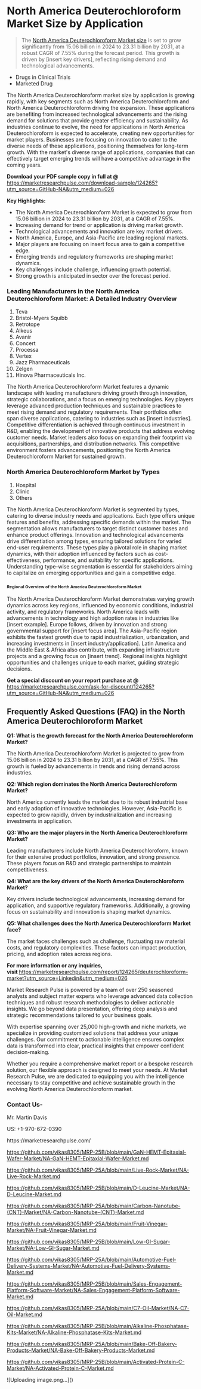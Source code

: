 <h1>North America Deuterochloroform Market&nbsp;Size by Application</h1><blockquote><p>The <a href="https://marketresearchpulse.com/download-sample/124265?utm_source=GitHub-NA&amp;utm_medium=026">North America Deuterochloroform Market size</a> is set to grow significantly from 15.06 billion in 2024 to 23.31 billion by 2031, at a robust CAGR of 7.55% during the forecast period. This growth is driven by [insert key drivers], reflecting rising demand and technological advancements.</p></blockquote><ul><li>Drugs in Clinical Trials<li> Marketed Drug</li></ul><p>The North America Deuterochloroform market size by application is growing rapidly, with key segments such as North America Deuterochloroform and North America Deuterochloroform driving the expansion. These applications are benefiting from increased technological advancements and the rising demand for solutions that provide greater efficiency and sustainability. As industries continue to evolve, the need for applications in North America Deuterochloroform is expected to accelerate, creating new opportunities for market players. Businesses are focusing on innovation to cater to the diverse needs of these applications, positioning themselves for long-term growth. With the market's diverse range of applications, companies that can effectively target emerging trends will have a competitive advantage in the coming years.</p><p><strong>Download your PDF sample copy in full at @ </strong><a href="https://marketresearchpulse.com/download-sample/124265?utm_source=GitHub-NA&amp;utm_medium=026">https://marketresearchpulse.com/download-sample/124265?utm_source=GitHub-NA&amp;utm_medium=026</a></p><p><strong>Key Highlights: </strong></p><ul><li>The North America Deuterochloroform Market is expected to grow from 15.06 billion in 2024 to 23.31 billion by 2031, at a CAGR of 7.55%.</li><li>Increasing demand for trend or application is driving market growth.</li><li>Technological advancements and innovation are key market drivers.</li><li>North America, Europe, and Asia-Pacific are leading regional markets.</li><li>Major players are focusing on insert focus area to gain a competitive edge.</li><li>Emerging trends and regulatory frameworks are shaping market dynamics.</li><li>Key challenges include challenge, influencing growth potential.</li><li>Strong growth is anticipated in sector over the forecast period.</li></ul><h3>Leading Manufacturers in the North America Deuterochloroform Market: A Detailed Industry Overview</h3><ol><li>Teva</li><li>Bristol-Myers Squibb</li><li>Retrotope</li><li>Alkeus</li><li>Avanir</li><li>Concert</li><li>Processa</li><li>Vertex</li><li>Jazz Pharmaceuticals</li><li>Zelgen</li><li>Hinova Pharmaceuticals Inc.</li></ol><div class="flex max-w-full flex-col flex-grow"><div class="min-h-8 text-message flex w-full flex-col items-end gap-2 whitespace-normal break-words [.text-message+&amp;]:mt-5" dir="auto" data-message-author-role="assistant" data-message-id="fd8432e4-4910-450d-b182-61b7bfb0a01f" data-message-model-slug="gpt-4o"><div class="flex w-full flex-col gap-1 empty:hidden first:pt-[3px]"><div class="markdown prose w-full break-words dark:prose-invert light"><p>The North America Deuterochloroform Market features a dynamic landscape with leading manufacturers driving growth through innovation, strategic collaborations, and a focus on emerging technologies. Key players leverage advanced production techniques and sustainable practices to meet rising demand and regulatory requirements. Their portfolios often span diverse applications, catering to industries such as [insert industries]. Competitive differentiation is achieved through continuous investment in R&amp;D, enabling the development of innovative products that address evolving customer needs. Market leaders also focus on expanding their footprint via acquisitions, partnerships, and distribution networks. This competitive environment fosters advancements, positioning the North America Deuterochloroform Market for sustained growth.</p></div></div></div></div><h3>North America Deuterochloroform Market by Types</h3><ol><li>Hospital<li> Clinic<li> Others</li></ol><div class="flex max-w-full flex-col flex-grow"><div class="min-h-8 text-message flex w-full flex-col items-end gap-2 whitespace-normal break-words [.text-message+&amp;]:mt-5" dir="auto" data-message-author-role="assistant" data-message-id="084470be-0bb7-4664-bddf-5156b4f41249" data-message-model-slug="gpt-4o-mini"><div class="flex w-full flex-col gap-1 empty:hidden first:pt-[3px]"><div class="markdown prose w-full break-words dark:prose-invert light"><p>The North America Deuterochloroform Market is segmented by types, catering to diverse industry needs and applications. Each type offers unique features and benefits, addressing specific demands within the market. The segmentation allows manufacturers to target distinct customer bases and enhance product offerings. Innovation and technological advancements drive differentiation among types, ensuring tailored solutions for varied end-user requirements. These types play a pivotal role in shaping market dynamics, with their adoption influenced by factors such as cost-effectiveness, performance, and suitability for specific applications. Understanding type-wise segmentation is essential for stakeholders aiming to capitalize on emerging opportunities and gain a competitive edge.</p></div></div></div></div><h3><span style="font-size: 11px;">Regional Overview of the North America Deuterochloroform Market</span></h3><div class="flex max-w-full flex-col flex-grow"><div class="min-h-8 text-message flex w-full flex-col items-end gap-2 whitespace-normal break-words [.text-message+&amp;]:mt-5" dir="auto" data-message-author-role="assistant" data-message-id="e9038762-ce64-4e30-91c9-9bd413514231" data-message-model-slug="gpt-4o-mini"><div class="flex w-full flex-col gap-1 empty:hidden first:pt-[3px]"><div class="markdown prose w-full break-words dark:prose-invert light"><p>The North America Deuterochloroform Market demonstrates varying growth dynamics across key regions, influenced by economic conditions, industrial activity, and regulatory frameworks. North America leads with advancements in technology and high adoption rates in industries like [insert example]. Europe follows, driven by innovation and strong governmental support for [insert focus area]. The Asia-Pacific region exhibits the fastest growth due to rapid industrialization, urbanization, and increasing investments in [insert industry/application]. Latin America and the Middle East &amp; Africa also contribute, with expanding infrastructure projects and a growing focus on [insert trend]. Regional insights highlight opportunities and challenges unique to each market, guiding strategic decisions.</p></div></div></div></div><p><strong>Get a special discount on your report purchase at @ </strong><a href="https://marketresearchpulse.com/ask-for-discount/124265?utm_source=GitHub-NA&amp;utm_medium=026">https://marketresearchpulse.com/ask-for-discount/124265?utm_source=GitHub-NA&amp;utm_medium=026</a></p><h2>Frequently Asked Questions (FAQ) in the North America Deuterochloroform Market</h2><p><strong>Q1: What is the growth forecast for the North America Deuterochloroform Market?</strong></p><p>The North America Deuterochloroform Market is projected to grow from 15.06 billion in 2024 to 23.31 billion by 2031, at a CAGR of 7.55%. This growth is fueled by advancements in trends and rising demand across industries.</p><p><strong>Q2: Which region dominates the North America Deuterochloroform Market?</strong></p><p>North America currently leads the market due to its robust industrial base and early adoption of innovative technologies. However, Asia-Pacific is expected to grow rapidly, driven by industrialization and increasing investments in application.</p><p><strong>Q3: Who are the major players in the North America Deuterochloroform Market?</strong></p><p>Leading manufacturers include North America Deuterochloroform, known for their extensive product portfolios, innovation, and strong presence. These players focus on R&amp;D and strategic partnerships to maintain competitiveness.</p><p><strong>Q4: What are the key drivers of the North America Deuterochloroform Market?</strong></p><p>Key drivers include technological advancements, increasing demand for application, and supportive regulatory frameworks. Additionally, a growing focus on sustainability and innovation is shaping market dynamics.</p><p><strong>Q5: What challenges does the North America Deuterochloroform Market face?</strong></p><p>The market faces challenges such as challenge, fluctuating raw material costs, and regulatory complexities. These factors can impact production, pricing, and adoption rates across regions.</p><p><strong>For more information or any inquiries, visit&nbsp;</strong><a href="https://marketresearchpulse.com/report/124265/deuterochloroform-market?utm_source=Linkedin&utm_medium=026">https://marketresearchpulse.com/report/124265/deuterochloroform-market?utm_source=Linkedin&utm_medium=026</a></p><p>Market Research Pulse is powered by a team of over 250 seasoned analysts and subject matter experts who leverage advanced data collection techniques and robust research methodologies to deliver actionable insights. We go beyond data presentation, offering deep analysis and strategic recommendations tailored to your business goals.</p><p>With expertise spanning over 25,000 high-growth and niche markets, we specialize in providing customized solutions that address your unique challenges. Our commitment to actionable intelligence ensures complex data is transformed into clear, practical insights that empower confident decision-making.</p><p>Whether you require a comprehensive market report or a bespoke research solution, our flexible approach is designed to meet your needs. At Market Research Pulse, we are dedicated to equipping you with the intelligence necessary to stay competitive and achieve sustainable growth in the evolving North America Deuterochloroform market.</p><h3><strong>Contact Us-</strong></h3><p>Mr. Martin Davis</p><p>US: +1-970-672-0390</p><p>https://marketresearchpulse.com/</p><p><a href="https://github.com/vikas8305/MRP-25B/blob/main/GaN-HEMT-Epitaxial-Wafer-Market/NA-GaN-HEMT-Epitaxial-Wafer-Market.md">https://github.com/vikas8305/MRP-25B/blob/main/GaN-HEMT-Epitaxial-Wafer-Market/NA-GaN-HEMT-Epitaxial-Wafer-Market.md</a></p><p><a href="https://github.com/vikas8305/MRP-25A/blob/main/Live-Rock-Market/NA-Live-Rock-Market.md">https://github.com/vikas8305/MRP-25A/blob/main/Live-Rock-Market/NA-Live-Rock-Market.md</a></p><p><a href="https://github.com/vikas8305/MRP-25B/blob/main/D-Leucine-Market/NA-D-Leucine-Market.md">https://github.com/vikas8305/MRP-25B/blob/main/D-Leucine-Market/NA-D-Leucine-Market.md</a></p><p><a href="https://github.com/vikas8305/MRP-25A/blob/main/Carbon-Nanotube-(CNT)-Market/NA-Carbon-Nanotube-(CNT)-Market.md">https://github.com/vikas8305/MRP-25A/blob/main/Carbon-Nanotube-(CNT)-Market/NA-Carbon-Nanotube-(CNT)-Market.md</a></p><p><a href="https://github.com/vikas8305/MRP-25A/blob/main/Fruit-Vinegar-Market/NA-Fruit-Vinegar-Market.md">https://github.com/vikas8305/MRP-25A/blob/main/Fruit-Vinegar-Market/NA-Fruit-Vinegar-Market.md</a></p><p><a href="https://github.com/vikas8305/MRP-25B/blob/main/Low-GI-Sugar-Market/NA-Low-GI-Sugar-Market.md">https://github.com/vikas8305/MRP-25B/blob/main/Low-GI-Sugar-Market/NA-Low-GI-Sugar-Market.md</a></p><p><a href="https://github.com/vikas8305/MRP-25A/blob/main/Automotive-Fuel-Delivery-Systems-Market/NA-Automotive-Fuel-Delivery-Systems-Market.md">https://github.com/vikas8305/MRP-25A/blob/main/Automotive-Fuel-Delivery-Systems-Market/NA-Automotive-Fuel-Delivery-Systems-Market.md</a></p><p><a href="https://github.com/vikas8305/MRP-25B/blob/main/Sales-Engagement-Platform-Software-Market/NA-Sales-Engagement-Platform-Software-Market.md">https://github.com/vikas8305/MRP-25B/blob/main/Sales-Engagement-Platform-Software-Market/NA-Sales-Engagement-Platform-Software-Market.md</a></p><p><a href="https://github.com/vikas8305/MRP-25A/blob/main/C7-Oil-Market/NA-C7-Oil-Market.md">https://github.com/vikas8305/MRP-25A/blob/main/C7-Oil-Market/NA-C7-Oil-Market.md</a></p><p><a href="https://github.com/vikas8305/MRP-25B/blob/main/Alkaline-Phosphatase-Kits-Market/NA-Alkaline-Phosphatase-Kits-Market.md">https://github.com/vikas8305/MRP-25B/blob/main/Alkaline-Phosphatase-Kits-Market/NA-Alkaline-Phosphatase-Kits-Market.md</a></p><p><a href="https://github.com/vikas8305/MRP-25A/blob/main/Bake-Off-Bakery-Products-Market/NA-Bake-Off-Bakery-Products-Market.md">https://github.com/vikas8305/MRP-25A/blob/main/Bake-Off-Bakery-Products-Market/NA-Bake-Off-Bakery-Products-Market.md</a></p><p><a href="https://github.com/vikas8305/MRP-25B/blob/main/Activated-Protein-C-Market/NA-Activated-Protein-C-Market.md">https://github.com/vikas8305/MRP-25B/blob/main/Activated-Protein-C-Market/NA-Activated-Protein-C-Market.md</a></p>
![Uploading image.png…]()
